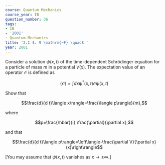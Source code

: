 ```yaml
---
course: Quantum Mechanics
course_year: IB
question_number: 36
tags:
- IB
- '2001'
- Quantum Mechanics
title: '2.I $. 9 \mathrm{~F} \quad$ '
year: 2001
---
```



Consider a solution $\psi(x, t)$ of the time-dependent Schrödinger equation for a particle of mass $m$ in a potential $V(x)$. The expectation value of an operator $\mathcal{O}$ is defined as

$$\langle\mathcal{O}\rangle=\int d x \psi^{*}(x, t) \mathcal{O} \psi(x, t)$$

Show that

$$\frac{d}{d t}\langle x\rangle=\frac{\langle p\rangle}{m},$$

where

$$p=\frac{\hbar}{i} \frac{\partial}{\partial x},$$

and that

$$\frac{d}{d t}\langle p\rangle=\left\langle-\frac{\partial V}{\partial x}(x)\right\rangle$$

[You may assume that $\psi(x, t)$ vanishes as $x \rightarrow \pm \infty .]$